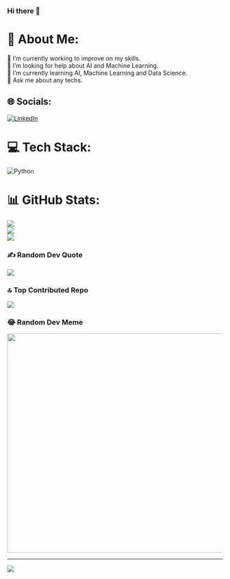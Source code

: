 ### Hi there 👋
# 💫 About Me:
🔭 I’m currently working to improve on my skills.<br>🤝 I’m looking for help about AI and Machine Learning.<br>🌱 I’m currently learning AI, Machine Learning and Data Science.<br>💬 Ask me about any techs.<br>


## 🌐 Socials:
[![LinkedIn](https://img.shields.io/badge/LinkedIn-%230077B5.svg?logo=linkedin&logoColor=white)](https://linkedin.com/in/https://www.linkedin.com/in/simsekyusuf/) 

# 💻 Tech Stack:
![Python](https://img.shields.io/badge/python-3670A0?style=flat&logo=python&logoColor=ffdd54)
# 📊 GitHub Stats:
![](https://github-readme-stats.vercel.app/api?username=simsekyusuf&theme=city_light&hide_border=true&include_all_commits=true&count_private=false)<br/>
![](https://github-readme-streak-stats.herokuapp.com/?user=simsekyusuf&theme=city_light&hide_border=true)<br/>
![](https://github-readme-stats.vercel.app/api/top-langs/?username=simsekyusuf&theme=city_light&hide_border=true&include_all_commits=true&count_private=false&layout=compact)

### ✍️ Random Dev Quote
![](https://quotes-github-readme.vercel.app/api?type=horizontal&theme=dark)

### 🔝 Top Contributed Repo
![](https://github-contributor-stats.vercel.app/api?username=simsekyusuf&limit=5&theme=dark&combine_all_yearly_contributions=true)

### 😂 Random Dev Meme
<img src="https://rm.up.railway.app/" width="512px"/>

---
[![](https://visitcount.itsvg.in/api?id=simsekyusuf&icon=5&color=10)](https://visitcount.itsvg.in)

<!-- Proudly created with GPRM ( https://gprm.itsvg.in ) -->


